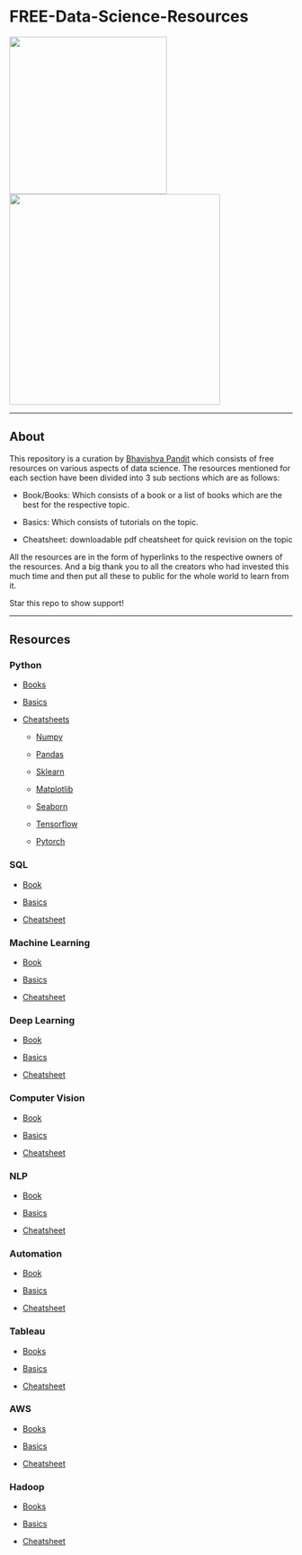 # FREE-Data-Science-Resources

<img src="https://i.ibb.co/YyLs5Fr/d.jpg" width="280"/><img src="https://i.ibb.co/qxv09ng/image.png" width="375"/>

-------------------------------------------------------------------------------------------------------------------

## About

This repository is a curation by [Bhavishya Pandit](https://www.linkedin.com/in/bhavishya-pandit/) which consists of free resources on various aspects of data science. The resources mentioned for each section have been divided into 3 sub sections which are as follows: 
   
   * Book/Books: Which consists of a book or a list of books which are the best for the respective topic.
    
   * Basics: Which consists of tutorials on the topic.

   * Cheatsheet: downloadable pdf cheatsheet for quick revision on the topic

All the resources are in the form of hyperlinks to the respective owners of the resources. And a big thank you to all the creators who had invested this much time and then put all these to public for the whole world to learn from it.

Star this repo to show support! 

-------------------------------------------------------------------------------------------------------------------

## Resources

### Python
  
  * [Books](https://www.java67.com/2017/05/top-7-free-python-programming-books-pdf-online-download.html)
  
  * [Basics](https://www.w3schools.com/python/python_intro.asp)
  
  * [Cheatsheets](https://static.realpython.com/python_cheat_sheet_v1.pdf)
  
    * [Numpy](https://s3.amazonaws.com/assets.datacamp.com/blog_assets/Numpy_Python_Cheat_Sheet.pdf)

    * [Pandas]()

    * [Sklearn](https://www.datacamp.com/community/blog/scikit-learn-cheat-sheet)

    * [Matplotlib](https://s3.amazonaws.com/assets.datacamp.com/blog_assets/Python_Matplotlib_Cheat_Sheet.pdf)
    
    * [Seaborn](https://s3.amazonaws.com/assets.datacamp.com/blog_assets/Python_Seaborn_Cheat_Sheet.pdf)
    
    * [Tensorflow](http://www.aicheatsheets.com/static/pdfs/tensorflow_v_2.0.pdf)

    * [Pytorch](https://pytorch.org/tutorials/beginner/ptcheat.html)

### SQL

  * [Book](https://www.linkedin.com/posts/bhavishya-pandit_learn-sql-activity-6725401140504092673-Sjc2?lipi=urn%3Ali%3Apage%3Ad_flagship3_profile_view_base_recent_activity_details_shares%3BuF11BIoeSrO9fXas59tozA%3D%3D)
  
  * [Basics](https://www.w3schools.com/sql/sql_join.asp)
  
  * [Cheatsheet](https://www.sqltutorial.org/sql-cheat-sheet/)
 

### Machine Learning

  * [Book](https://github.com/jakevdp/PythonDataScienceHandbook)
  
  * [Basics](https://elitedatascience.com/learn-machine-learning)

  * [Cheatsheet](https://medium.com/machine-learning-in-practice/cheat-sheet-of-machine-learning-and-python-and-math-cheat-sheets-a4afe4e791b6)
  
### Deep Learning

  * [Book](http://neuralnetworksanddeeplearning.com/)
  
  * [Basics](https://towardsdatascience.com/deep-learning-basics-1d26923cc24a)

  * [Cheatsheet](https://stanford.edu/~shervine/teaching/cs-229/cheatsheet-deep-learning)

### Computer Vision

  * [Book](https://www.packtpub.com/free-ebooks/application-development/mastering-opencv-4-third-edition/9781789533576)
  
  * [Basics](https://realpython.com/tutorials/computer-vision/)

  * [Cheatsheet](https://github.com/a-anjos/python-opencv/blob/master/cv2cheatsheet.pdf)

### NLP

  * [Book](https://www.nltk.org/book/)
  
  * [Basics](https://towardsai.net/p/nlp/natural-language-processing-nlp-with-python-tutorial-for-beginners-1f54e610a1a0)
  
  * [Cheatsheet](https://towardsdatascience.com/cheat-sheet-for-nlp-a-summary-of-my-nlp-learning-journey-thus-far-6ee753943890)
  
### Automation

  * [Book](https://automatetheboringstuff.com/)
  
  * [Basics](https://www.guru99.com/selenium-tutorial.html)

  * [Cheatsheet](https://intellipaat.com/blog/tutorial/selenium-tutorial/selenium-cheat-sheet/)

### Tableau

  * [Books](https://www.tableau.com/learn/articles/books-about-data-visualization)
  
  * [Basics](https://www.tutorialspoint.com/tableau/tableau_tutorial.pdf)

  * [Cheatsheet](https://intellipaat.com/blog/tutorial/tableau-tutorial/tableau-cheat-sheet/)

### AWS 

  * [Books](https://digitalcloud.training/aws-free-ebook-beginners-guide-to-aws-certification/)
  
  * [Basics](https://aws.amazon.com/getting-started/hands-on/)

  * [Cheatsheet](https://tutorialsdojo.com/aws-cheat-sheets/)

### Hadoop

  * [Books](https://www.edupristine.com/blog/10-best-ebooks-hadoop)
  
  * [Basics](https://www.tutorialspoint.com/hadoop/index.htm)

  * [Cheatsheet](https://intellipaat.com/blog/tutorial/big-data-and-hadoop-tutorial/big-data-hadoop-cheat-sheet/)
